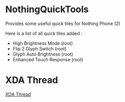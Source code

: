 # NothingQuickTools
Provides some useful quick tiles for Nothing Phone (2)

Here is a list of all quick tiles added :
- High Brightness Mode (root)
- Flip 2 Glyph Switch (root)
- Glyph Auto Brightness (root)
- Enhanced Touch Response (root)

# XDA Thread

[XDA Thread](https://xdaforums.com/t/root-high-brightness-mode-qs-tile.4637289/)
